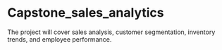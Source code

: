 # Capstone_sales_analytics
The project will cover sales analysis, customer segmentation, inventory trends, and employee performance.
